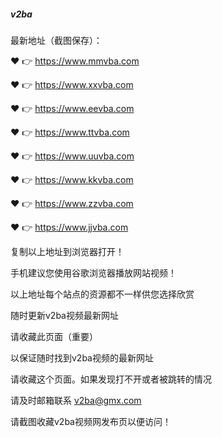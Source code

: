 ##### v2ba

最新地址（截图保存）：

❤️ 👉 https://www.mmvba.com

❤️ 👉 https://www.xxvba.com

❤️ 👉 https://www.eevba.com

❤️ 👉 https://www.ttvba.com

❤️ 👉 https://www.uuvba.com

❤️ 👉 https://www.kkvba.com

❤️ 👉 https://www.zzvba.com

❤️ 👉 https://www.jjvba.com

复制以上地址到浏览器打开！ 

手机建议您使用谷歌浏览器播放网站视频！

以上地址每个站点的资源都不一样供您选择欣赏

随时更新v2ba视频最新网址

请收藏此页面（重要）

以保证随时找到v2ba视频的最新网址

请收藏这个页面。如果发现打不开或者被跳转的情况

请及时邮箱联系 v2ba@gmx.com

请截图收藏v2ba视频网发布页以便访问！
